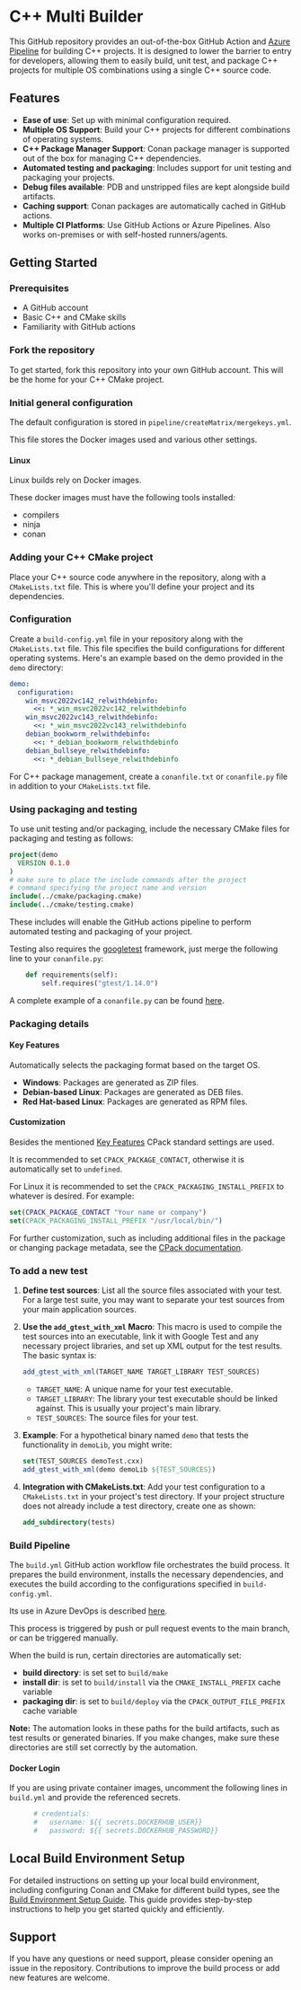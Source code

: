 # C++ Multi Builder

This GitHub repository provides an out-of-the-box GitHub Action and [Azure Pipeline](.docs/AZURE.md) for building C++ projects.
It is designed to lower the barrier to entry for developers, allowing them to easily build, unit test, and package C++ projects for multiple OS combinations using a single C++ source code.

## Features

- **Ease of use**: Set up with minimal configuration required.
- **Multiple OS Support**: Build your C++ projects for different combinations of operating systems.
- **C++ Package Manager Support**: Conan package manager is supported out of the box for managing C++ dependencies.
- **Automated testing and packaging**: Includes support for unit testing and packaging your projects.
- **Debug files available**: PDB and unstripped files are kept alongside build artifacts.
- **Caching support**: Conan packages are automatically cached in GitHub actions.
- **Multiple CI Platforms**: Use GitHub Actions or Azure Pipelines. Also works on-premises or with self-hosted runners/agents.

## Getting Started

### Prerequisites

- A GitHub account
- Basic C++ and CMake skills
- Familiarity with GitHub actions

### Fork the repository

To get started, fork this repository into your own GitHub account. This will be the home for your C++ CMake project.

### Initial general configuration

The default configuration is stored in `pipeline/createMatrix/mergekeys.yml`.

This file stores the Docker images used and various other settings.

#### Linux

Linux builds rely on Docker images.

These docker images must have the following tools installed:
- compilers
- ninja
- conan

### Adding your C++ CMake project

Place your C++ source code anywhere in the repository, along with a `CMakeLists.txt` file.
This is where you'll define your project and its dependencies.

### Configuration

Create a `build-config.yml` file in your repository along with the `CMakeLists.txt` file.
This file specifies the build configurations for different operating systems.
Here's an example based on the demo provided in the `demo` directory:

```yaml
demo:
  configuration:
    win_msvc2022vc142_relwithdebinfo:
      <<: *_win_msvc2022vc142_relwithdebinfo
    win_msvc2022vc143_relwithdebinfo:
      <<: *_win_msvc2022vc143_relwithdebinfo
    debian_bookworm_relwithdebinfo:
      <<: *_debian_bookworm_relwithdebinfo
    debian_bullseye_relwithdebinfo:
      <<: *_debian_bullseye_relwithdebinfo
```

For C++ package management, create a `conanfile.txt` or `conanfile.py` file in addition to your `CMakeLists.txt` file.

### Using packaging and testing

To use unit testing and/or packaging, include the necessary CMake files for packaging and testing as follows:
```cmake
project(demo
  VERSION 0.1.0
)
# make sure to place the include commands after the project
# command specifying the project name and version
include(../cmake/packaging.cmake)
include(../cmake/testing.cmake)
```

These includes will enable the GitHub actions pipeline to perform automated testing and packaging of your project.

Testing also requires the [googletest](https://github.com/google/googletest) framework, just merge the following line to your `conanfile.py`:
```python
    def requirements(self):
        self.requires("gtest/1.14.0")
```

A complete example of a `conanfile.py` can be found [here](.docs/BUILD.md#conan).

### Packaging details

#### Key Features

Automatically selects the packaging format based on the target OS.
- **Windows**: Packages are generated as ZIP files.
- **Debian-based Linux**: Packages are generated as DEB files.
- **Red Hat-based Linux**: Packages are generated as RPM files.

#### Customization

Besides the mentioned [Key Features](#key-features) CPack standard settings are used.

It is recommended to set `CPACK_PACKAGE_CONTACT`, otherwise it is automatically set to `undefined`.

For Linux it is recommended to set the `CPACK_PACKAGING_INSTALL_PREFIX` to whatever is desired. For example:
```cmake
set(CPACK_PACKAGE_CONTACT "Your name or company")
set(CPACK_PACKAGING_INSTALL_PREFIX "/usr/local/bin/")
```

For further customization, such as including additional files in the package or changing package metadata, see the [CPack documentation](https://cmake.org/cmake/help/latest/module/CPack.html).

### To add a new test

1. **Define test sources**:
List all the source files associated with your test.
For a large test suite, you may want to separate your test sources from your main application sources.

2. **Use the `add_gtest_with_xml` Macro**:
This macro is used to compile the test sources into an executable, link it with Google Test and any necessary project libraries, and set up XML output for the test results.
The basic syntax is:

   ```cmake
   add_gtest_with_xml(TARGET_NAME TARGET_LIBRARY TEST_SOURCES)
   ```

   - `TARGET_NAME`: A unique name for your test executable.
   - `TARGET_LIBRARY`: The library your test executable should be linked against. This is usually your project's main library.
   - `TEST_SOURCES`: The source files for your test.

3. **Example**:
For a hypothetical binary named `demo` that tests the functionality in `demoLib`, you might write:

   ```cmake
   set(TEST_SOURCES demoTest.cxx)
   add_gtest_with_xml(demo demoLib ${TEST_SOURCES})
   ```

4. **Integration with CMakeLists.txt**:
Add your test configuration to a `CMakeLists.txt` in your project's test directory.
If your project structure does not already include a test directory, create one as shown:

   ```cmake
   add_subdirectory(tests)
   ```

### Build Pipeline

The `build.yml` GitHub action workflow file orchestrates the build process.
It prepares the build environment, installs the necessary dependencies, and executes the build according to the configurations specified in `build-config.yml`.

Its use in Azure DevOps is described [here](.docs/AZURE.md).

This process is triggered by push or pull request events to the main branch, or can be triggered manually.

When the build is run, certain directories are automatically set:
- **build directory**: is set set to `build/make`
- **install dir**: is set to `build/install` via the `CMAKE_INSTALL_PREFIX` cache variable
- **packaging dir**: is set to `build/deploy` via the `CPACK_OUTPUT_FILE_PREFIX` cache variable

**Note:** The automation looks in these paths for the build artifacts, such as test results or generated binaries.
If you make changes, make sure these directories are still set correctly by the automation.

#### Docker Login

If you are using private container images, uncomment the following lines in `build.yml` and provide the referenced secrets.

```yaml
      # credentials:
      #   username: ${{ secrets.DOCKERHUB_USER}}
      #   password: ${{ secrets.DOCKERHUB_PASSWORD}}
```

## Local Build Environment Setup

For detailed instructions on setting up your local build environment, including configuring Conan and CMake for different build types, see the [Build Environment Setup Guide](.docs/BUILD.md).
This guide provides step-by-step instructions to help you get started quickly and efficiently.

## Support

If you have any questions or need support, please consider opening an issue in the repository. Contributions to improve the build process or add new features are welcome.

